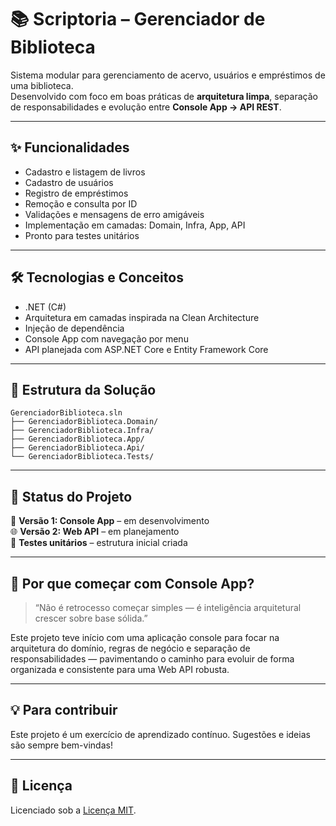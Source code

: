 # 📚 Scriptoria – Gerenciador de Biblioteca

Sistema modular para gerenciamento de acervo, usuários e empréstimos de uma biblioteca.  
Desenvolvido com foco em boas práticas de **arquitetura limpa**, separação de responsabilidades e evolução entre **Console App → API REST**.

---

## ✨ Funcionalidades

- Cadastro e listagem de livros
- Cadastro de usuários
- Registro de empréstimos
- Remoção e consulta por ID
- Validações e mensagens de erro amigáveis
- Implementação em camadas: Domain, Infra, App, API
- Pronto para testes unitários

---

## 🛠️ Tecnologias e Conceitos

- .NET (C#)
- Arquitetura em camadas inspirada na Clean Architecture
- Injeção de dependência
- Console App com navegação por menu
- API planejada com ASP.NET Core e Entity Framework Core

---

## 📂 Estrutura da Solução

```
GerenciadorBiblioteca.sln
├── GerenciadorBiblioteca.Domain/
├── GerenciadorBiblioteca.Infra/
├── GerenciadorBiblioteca.App/
├── GerenciadorBiblioteca.Api/
└── GerenciadorBiblioteca.Tests/
```

---

## 🔖 Status do Projeto

📍 **Versão 1: Console App** – em desenvolvimento  
🌐 **Versão 2: Web API** – em planejamento  
🧪 **Testes unitários** – estrutura inicial criada

---

## 📘 Por que começar com Console App?

> “Não é retrocesso começar simples — é inteligência arquitetural crescer sobre base sólida.”

Este projeto teve início com uma aplicação console para focar na arquitetura do domínio, regras de negócio e separação de responsabilidades — pavimentando o caminho para evoluir de forma organizada e consistente para uma Web API robusta.

---

## 💡 Para contribuir

Este projeto é um exercício de aprendizado contínuo. Sugestões e ideias são sempre bem-vindas!

---

## 📄 Licença

Licenciado sob a [Licença MIT](LICENSE).
